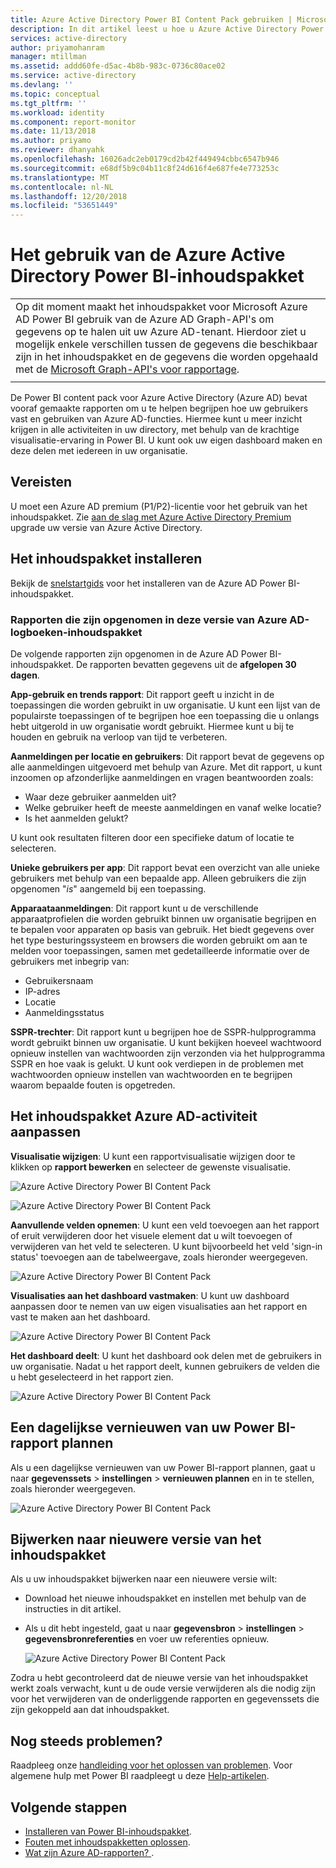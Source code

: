```yaml
---
title: Azure Active Directory Power BI Content Pack gebruiken | Microsoft Docs
description: In dit artikel leest u hoe u Azure Active Directory Power BI Content Pack gebruikt.
services: active-directory
author: priyamohanram
manager: mtillman
ms.assetid: addd60fe-d5ac-4b8b-983c-0736c80ace02
ms.service: active-directory
ms.devlang: ''
ms.topic: conceptual
ms.tgt_pltfrm: ''
ms.workload: identity
ms.component: report-monitor
ms.date: 11/13/2018
ms.author: priyamo
ms.reviewer: dhanyahk
ms.openlocfilehash: 16026adc2eb0179cd2b42f449494cbbc6547b946
ms.sourcegitcommit: e68df5b9c04b11c8f24d616f4e687fe4e773253c
ms.translationtype: MT
ms.contentlocale: nl-NL
ms.lasthandoff: 12/20/2018
ms.locfileid: "53651449"
---
```

# <a name="how-to-use-the-azure-active-directory-power-bi-content-pack"></a>Het gebruik van de Azure Active Directory Power BI-inhoudspakket

|  |
|--|
|Op dit moment maakt het inhoudspakket voor Microsoft Azure AD Power BI gebruik van de Azure AD Graph-API's om gegevens op te halen uit uw Azure AD-tenant. Hierdoor ziet u mogelijk enkele verschillen tussen de gegevens die beschikbaar zijn in het inhoudspakket en de gegevens die worden opgehaald met de [Microsoft Graph-API's voor rapportage](concept-reporting-api.md). |
|  |

De Power BI content pack voor Azure Active Directory (Azure AD) bevat vooraf gemaakte rapporten om u te helpen begrijpen hoe uw gebruikers vast en gebruiken van Azure AD-functies. Hiermee kunt u meer inzicht krijgen in alle activiteiten in uw directory, met behulp van de krachtige visualisatie-ervaring in Power BI. U kunt ook uw eigen dashboard maken en deze delen met iedereen in uw organisatie. 

## <a name="prerequisites"></a>Vereisten

U moet een Azure AD premium (P1/P2)-licentie voor het gebruik van het inhoudspakket. Zie [aan de slag met Azure Active Directory Premium](../fundamentals/active-directory-get-started-premium.md) upgrade uw versie van Azure Active Directory.

## <a name="install-the-content-pack"></a>Het inhoudspakket installeren

Bekijk de [snelstartgids](quickstart-install-power-bi-content-pack.md) voor het installeren van de Azure AD Power BI-inhoudspakket.

### <a name="reports-included-in-this-version-of-azure-ad-logs-content-pack"></a>Rapporten die zijn opgenomen in deze versie van Azure AD-logboeken-inhoudspakket

De volgende rapporten zijn opgenomen in de Azure AD Power BI-inhoudspakket. De rapporten bevatten gegevens uit de **afgelopen 30 dagen**.

**App-gebruik en trends rapport**:  Dit rapport geeft u inzicht in de toepassingen die worden gebruikt in uw organisatie. U kunt een lijst van de populairste toepassingen of te begrijpen hoe een toepassing die u onlangs hebt uitgerold in uw organisatie wordt gebruikt. Hiermee kunt u bij te houden en gebruik na verloop van tijd te verbeteren.

**Aanmeldingen per locatie en gebruikers**: Dit rapport bevat de gegevens op alle aanmeldingen uitgevoerd met behulp van Azure. Met dit rapport, u kunt inzoomen op afzonderlijke aanmeldingen en vragen beantwoorden zoals:

- Waar deze gebruiker aanmelden uit?
- Welke gebruiker heeft de meeste aanmeldingen en vanaf welke locatie? 
- Is het aanmelden gelukt?  
 
U kunt ook resultaten filteren door een specifieke datum of locatie te selecteren.

**Unieke gebruikers per app**:  Dit rapport bevat een overzicht van alle unieke gebruikers met behulp van een bepaalde app. Alleen gebruikers die zijn opgenomen "*is*" aangemeld bij een toepassing.

**Apparaataanmeldingen**: Dit rapport kunt u de verschillende apparaatprofielen die worden gebruikt binnen uw organisatie begrijpen en te bepalen voor apparaten op basis van gebruik. Het biedt gegevens over het type besturingssysteem en browsers die worden gebruikt om aan te melden voor toepassingen, samen met gedetailleerde informatie over de gebruikers met inbegrip van:

- Gebruikersnaam
- IP-adres
- Locatie 
- Aanmeldingsstatus 

**SSPR-trechter**: Dit rapport kunt u begrijpen hoe de SSPR-hulpprogramma wordt gebruikt binnen uw organisatie. U kunt bekijken hoeveel wachtwoord opnieuw instellen van wachtwoorden zijn verzonden via het hulpprogramma SSPR en hoe vaak is gelukt. U kunt ook verdiepen in de problemen met wachtwoorden opnieuw instellen van wachtwoorden en te begrijpen waarom bepaalde fouten is opgetreden. 

## <a name="customize-azure-ad-activity-content-pack"></a>Het inhoudspakket Azure AD-activiteit aanpassen

**Visualisatie wijzigen**:  U kunt een rapportvisualisatie wijzigen door te klikken op **rapport bewerken** en selecteer de gewenste visualisatie.
 
![Azure Active Directory Power BI Content Pack](./media/howto-power-bi-content-pack/09.png) 
 
![Azure Active Directory Power BI Content Pack](./media/howto-power-bi-content-pack/10.png) 

**Aanvullende velden opnemen**:  U kunt een veld toevoegen aan het rapport of eruit verwijderen door het visuele element dat u wilt toevoegen of verwijderen van het veld te selecteren. U kunt bijvoorbeeld het veld 'sign-in status' toevoegen aan de tabelweergave, zoals hieronder weergegeven. 
 
![Azure Active Directory Power BI Content Pack](./media/howto-power-bi-content-pack/11.png) 

**Visualisaties aan het dashboard vastmaken**:  U kunt uw dashboard aanpassen door te nemen van uw eigen visualisaties aan het rapport en vast te maken aan het dashboard. 

![Azure Active Directory Power BI Content Pack](./media/howto-power-bi-content-pack/13.png) 
 
**Het dashboard deelt**: U kunt het dashboard ook delen met de gebruikers in uw organisatie. Nadat u het rapport deelt, kunnen gebruikers de velden die u hebt geselecteerd in het rapport zien.
 
![Azure Active Directory Power BI Content Pack](./media/howto-power-bi-content-pack/14.png) 

## <a name="schedule-a-daily-refresh-of-your-power-bi-report"></a>Een dagelijkse vernieuwen van uw Power BI-rapport plannen

Als u een dagelijkse vernieuwen van uw Power BI-rapport plannen, gaat u naar **gegevenssets** > **instellingen** > **vernieuwen plannen** en in te stellen, zoals hieronder weergegeven.
 
![Azure Active Directory Power BI Content Pack](./media/howto-power-bi-content-pack/15.png) 

## <a name="update-to-newer-version-of-content-pack"></a>Bijwerken naar nieuwere versie van het inhoudspakket

Als u uw inhoudspakket bijwerken naar een nieuwere versie wilt:

- Download het nieuwe inhoudspakket en instellen met behulp van de instructies in dit artikel.

- Als u dit hebt ingesteld, gaat u naar **gegevensbron** > **instellingen** > **gegevensbronreferenties** en voer uw referenties opnieuw.

    ![Azure Active Directory Power BI Content Pack](./media/howto-power-bi-content-pack/16.png) 

Zodra u hebt gecontroleerd dat de nieuwe versie van het inhoudspakket werkt zoals verwacht, kunt u de oude versie verwijderen als die nodig zijn voor het verwijderen van de onderliggende rapporten en gegevenssets die zijn gekoppeld aan dat inhoudspakket.

## <a name="still-having-issues"></a>Nog steeds problemen? 

Raadpleeg onze [handleiding voor het oplossen van problemen](troubleshoot-content-pack.md). Voor algemene hulp met Power BI raadpleegt u deze [Help-artikelen](https://powerbi.microsoft.com/documentation/powerbi-service-get-started/).
 
 
## <a name="next-steps"></a>Volgende stappen

* [Installeren van Power BI-inhoudspakket](quickstart-install-power-bi-content-pack.md).
* [Fouten met inhoudspakketten oplossen](troubleshoot-content-pack.md).
* [Wat zijn Azure AD-rapporten? ](overview-reports.md).
